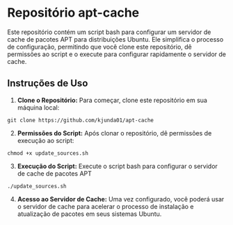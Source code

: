 # Repositório apt-cache

Este repositório contém um script bash para configurar um servidor de cache de pacotes APT para distribuições Ubuntu. Ele simplifica o processo de configuração, permitindo que você clone este repositório, dê permissões ao script e o execute para configurar rapidamente o servidor de cache.

## Instruções de Uso

1. **Clone o Repositório:** Para começar, clone este repositório em sua máquina local:

```
git clone https://github.com/kjunda01/apt-cache
```
2. **Permissões do Script:** Após clonar o repositório, dê permissões de execução ao script:

```
chmod +x update_sources.sh
```

3. **Execução do Script:** Execute o script bash para configurar o servidor de cache de pacotes APT

```
./update_sources.sh
```

4. **Acesso ao Servidor de Cache:** Uma vez configurado, você poderá usar o servidor de cache para acelerar o processo de instalação e atualização de pacotes em seus sistemas Ubuntu.
